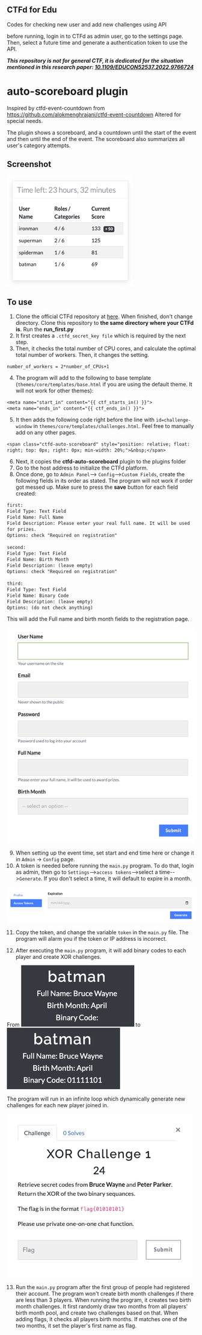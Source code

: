 ## CTFd for Edu

Codes for checking new user and add new challenges using API

before running, login in to CTFd as admin user, go to the settings page. Then, select a future time and generate a authentication token to use the API.

***This repository is not for general CTF, it is dedicated for the situation mentioned in this research paper: [10.1109/EDUCON52537.2022.9766724](https://doi.org/10.1109/EDUCON52537.2022.9766724)***

# auto-scoreboard plugin
Inspired by ctfd-event-countdown from https://github.com/alokmenghrajani/ctfd-event-countdown
Altered for special needs.

The plugin shows a scoreboard, and a countdown until the start of the event and then until the end of the event. The scoreboard also summarizes all user's category attempts.

## Screenshot

![scoreboard](scoreboard.png)


## To use

1. Clone the official CTFd repository at [here](https://github.com/CTFd/CTFd). When finished, don't change directory. Clone this repository to **the same directory where your CTFd is**. Run the **run_first.py**
2. It first creates a ``.ctfd_secret_key file`` which is required by the next step.
3. Then, it checks the total number of CPU cores, and calculate the optimal total number of workers. Then, it changes the setting. 
````
number_of_workers = 2*number_of_CPUs+1
````
4. The program will add to the following to base template (`themes/core/templates/base.html` if you are using the default theme. It will not work for other themes):
```
<meta name="start_in" content="{{ ctf_starts_in() }}">
<meta name="ends_in" content="{{ ctf_ends_in() }}">
```
5. It then adds the following code right before the line with `id=challenge-window` in `themes/core/templates/challenges.html`. Feel free to manually add on any other pages.
````
<span class="ctfd-auto-scoreboard" style="position: relative; float: right; top: 0px; right: 0px; min-width: 20%;">&nbsp;</span>
````
6. Next, it copies the **ctfd-auto-scoreboard** plugin to the plugins folder
7. Go to the host address to initialize the CTFd platform.
8. Once done, go to `Admin Panel`--> `Config`-->`Custom Fields`, create the following fields in its order as stated. The program will not work if order got messed up. Make sure to press the **save** button for each field created:
````
first:
Field Type: Text Field
Field Name: Full Name
Field Description: Please enter your real full name. It will be used for prizes. 
Options: check "Required on registration"

second:
Field Type: Text Field
Field Name: Birth Month
Field Description: (leave empty)
Options: check "Required on registration"

third:
Field Type: Text Field
Field Name: Binary Code
Field Description: (leave empty)
Options: (do not check anything)
````
This will add the Full name and birth month fields to the registration page.

![registration](registration.png)

9. When setting up the event time, set start and end time here or change it in `Admin` -> `Config` page.
10. A token is needed before running the `main.py` program. To do that, login as admin, then go to `Settings`-->`access tokens`-->select a time-->`Generate`. If you don't select a time, it will default to expire in a month.

![token](token.png)

11. Copy the token, and change the variable `token` in the `main.py` file. The program will alarm you if the token or IP address is incorrect.

12. After executing the `main.py` program, it will add binary codes to each player and create XOR challenges. 
 
From ![user-profile](user-profile.png) to ![user-profile-binary](user-profile-binary.png)

The program will run in an infinite loop which dynamically generate new challenges for each new player joined in. 

![new-challenge](new-challenge.png)

13. Run the `main.py` program after the first group of people had registered their account. The program won't create birth month challenges if there are less than 3 players. When running the program, it creates two birth month challenges. It first randomly draw two months from all players' birth month pool, and create two challenges based on that. When adding flags, it checks all players birth months. If matches one of the two months, it set the player's first name as flag.

